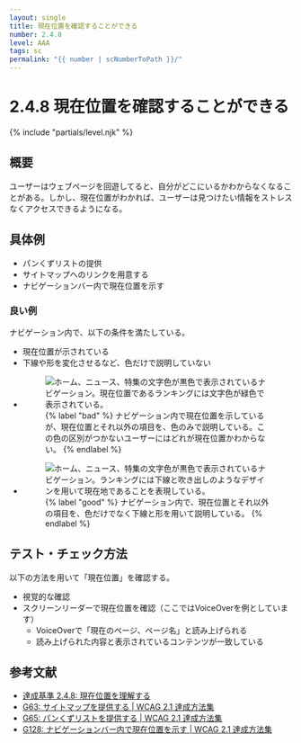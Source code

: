 ```yaml
---
layout: single
title: 現在位置を確認することができる
number: 2.4.8
level: AAA
tags: sc
permalink: "{{ number | scNumberToPath }}/"
---
```


# 2.4.8 現在位置を確認することができる

{% include "partials/level.njk" %}

## 概要

ユーザーはウェブページを回遊してると、自分がどこにいるかわからなくなることがある。しかし、現在位置がわかれば、ユーザーは見つけたい情報をストレスなくアクセスできるようになる。

## 具体例

- パンくずリストの提供
- サイトマップへのリンクを用意する
- ナビゲーションバー内で現在位置を示す

### 良い例

ナビゲーション内で、以下の条件を満たしている。

- 現在位置が示されている
- 下線や形を変化させるなど、色だけで説明していない

<ul class="Figurelist">
<li>
<figure>
<img src="/img/2/4/8/2.4.8_ng.svg" alt="ホーム、ニュース、特集の文字色が黒色で表示されているナビゲーション。現在位置であるランキングには文字色が緑色で表示されている。" />
<figcaption>
{% label "bad" %}
ナビゲーション内で現在位置を示しているが、現在位置とそれ以外の項目を、色のみで説明している。この色の区別がつかないユーザーにはどれが現在位置かわからない。
{% endlabel %}
</figcaption>
</figure>
</li>
<li>
<figure>
<img src="/img/2/4/8/2.4.8_ok.svg" alt="ホーム、ニュース、特集の文字色が黒色で表示されているナビゲーション。ランキングには下線と吹き出しのようなデザインを用いて現在地であることを表現している。" />
<figcaption>
{% label "good" %}
ナビゲーション内で、現在位置とそれ以外の項目を、色だけでなく下線と形を用いて説明している。
{% endlabel %}
</figcaption>
</figure>
</li>
</ul>

## テスト・チェック方法

以下の方法を用いて「現在位置」を確認する。

- 視覚的な確認
- スクリーンリーダーで現在位置を確認（ここではVoiceOverを例としています）
  - VoiceOverで「現在のページ、ページ名」と読み上げられる
  - 読み上げられた内容と表示されているコンテンツが一致している

## 参考文献

- [達成基準 2.4.8: 現在位置を理解する](https://waic.jp/docs/WCAG21/Understanding/location.html)
- [G63: サイトマップを提供する | WCAG 2.1 達成方法集](https://waic.jp/docs/WCAG21/Techniques/general/G63)
- [G65: パンくずリストを提供する | WCAG 2.1 達成方法集](https://waic.jp/docs/WCAG21/Techniques/general/G65)
- [G128: ナビゲーションバー内で現在位置を示す | WCAG 2.1 達成方法集](https://waic.jp/docs/WCAG21/Techniques/general/G128)
